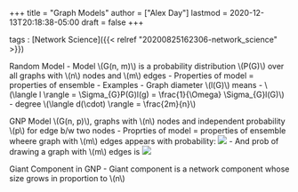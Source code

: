 +++
title = "Graph Models"
author = ["Alex Day"]
lastmod = 2020-12-13T20:18:38-05:00
draft = false
+++

tags
: [Network Science]({{< relref "20200825162306-network_science" >}})


Random Model
    -   Model \\(G(n, m)\\) is a probability distribution \\(P(G)\\) over all graphs with \\(n\\) nodes and \\(m\\) edges
    -   Properties of model = properties of ensemble
    -   Examples
        -   Graph diameter \\(l(G)\\) means
            -   \\(\langle l \rangle = \Sigma\_{G}P(G)l(g) = \frac{1}{\Omega} \Sigma\_{G}l(G)\\)
        -   degree \\(\langle d(\cdot) \rangle = \frac{2m}{n}\\)

GNP Model \\(G(n, p)\\), graphs with \\(n\\) nodes and independent probability \\(p\\) for edge b/w two nodes
    -   Proprties of model = properties of ensemble wheere graph with \\(m\\) edges appears with probability:
        ![](/ox-hugo/2020-10-01_10-26-28_screenshot.png)
    -   And prob of drawing a graph with \\(m\\) edges is
        ![](/ox-hugo/2020-10-01_10-26-57_screenshot.png)

Giant Component in GNP
    -   Giant component is a network component whose size grows in proportion to \\(n\\)
